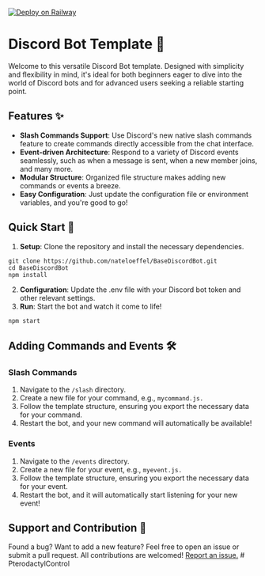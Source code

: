 [![Deploy on Railway](https://railway.app/button.svg)](https://railway.app/template/aInPaS?referralCode=ref)

# Discord Bot Template 🤖
Welcome to this versatile Discord Bot template. Designed with simplicity and flexibility in mind, it's ideal for both beginners eager to dive into the world of Discord bots and for advanced users seeking a reliable starting point.
## Features ✨
* **Slash Commands Support**: Use Discord's new native slash commands feature to create commands directly accessible from the chat interface.
* **Event-driven Architecture**: Respond to a variety of Discord events seamlessly, such as when a message is sent, when a new member joins, and many more.
* **Modular Structure**: Organized file structure makes adding new commands or events a breeze.
* **Easy Configuration**: Just update the configuration file or environment variables, and you're good to go!

## Quick Start 🚀
1. **Setup**: Clone the repository and install the necessary dependencies. 
```
git clone https://github.com/nateloeffel/BaseDiscordBot.git
cd BaseDiscordBot
npm install
```
2. **Configuration**: Update the .env file with your Discord bot token and other relevant settings.
3. **Run**: Start the bot and watch it come to life!
```
npm start
```
## Adding Commands and Events 🛠
### Slash Commands
1. Navigate to the `/slash` directory.
2. Create a new file for your command, e.g., `mycommand.js.`
3. Follow the template structure, ensuring you export the necessary data for your command.
4. Restart the bot, and your new command will automatically be available!
### Events
1. Navigate to the `/events` directory.
2. Create a new file for your event, e.g., `myevent.js.`
3. Follow the template structure, ensuring you export the necessary data for your event.
4. Restart the bot, and it will automatically start listening for your new event!

## Support and Contribution 👥
Found a bug? Want to add a new feature? Feel free to open an issue or submit a pull request. All contributions are welcomed! [Report an issue.](https://github.com/nateloeffel/BaseDiscordBot/issues/new/choose)
#   P t e r o d a c t y l C o n t r o l  
 